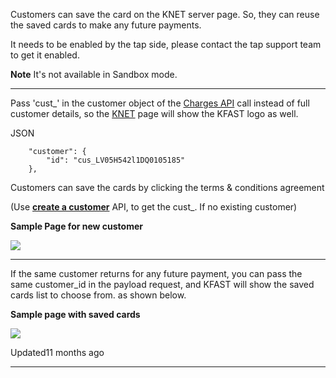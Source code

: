 Customers can save the card on the KNET server page. So, they can reuse the saved cards to make any future payments.

It needs to be enabled by the tap side, please contact the tap support team to get it enabled.

**Note** It's not available in Sandbox mode.

* * *

Pass 'cust\_' in the customer object of the [Charges API](https://developers.tap.company/docs/create-a-charge) call instead of full customer details, so the [KNET](https://developers.tap.company/docs/knet) page will show the KFAST logo as well.

JSON

```rdmd-code lang-json theme-light
	"customer": {
		"id": "cus_LV05H542l1DQ0105185"
	},

```

Customers can save the cards by clicking the terms & conditions agreement

(Use **[create a customer](https://developers.tap.company/docs/create-a-customer)** API, to get the cust\_. If no existing customer)

**Sample Page for new customer**

![](https://files.readme.io/c82f704-image_263.png)

* * *

If the same customer returns for any future payment, you can pass the same customer\_id in the payload request, and KFAST will show the saved cards list to choose from. as shown below.

**Sample page with saved cards**

![](https://files.readme.io/c3d67df-image_254.png)

Updated11 months ago

* * *